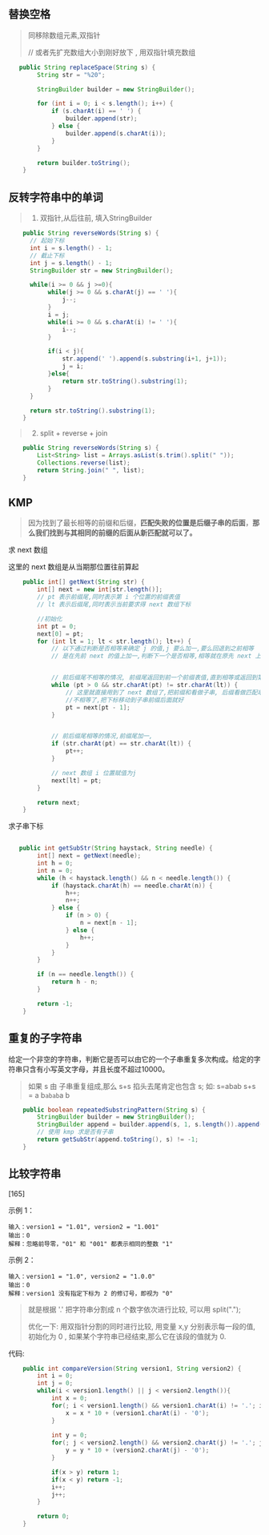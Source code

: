 ## 替换空格

> 同移除数组元素,双指针
>
> // 或者先扩充数组大小到刚好放下 , 用双指针填充数组



```java
   public String replaceSpace(String s) {
        String str = "%20";

        StringBuilder builder = new StringBuilder();

        for (int i = 0; i < s.length(); i++) {
            if (s.charAt(i) == ' ') {
                builder.append(str);
            } else {
                builder.append(s.charAt(i));
            }
        }

        return builder.toString();
    }
```



## 反转字符串中的单词

> 1. 双指针,从后往前, 填入StringBuilder 

```java
    public String reverseWords(String s) {
      // 起始下标
      int i = s.length() - 1;
      // 截止下标
      int j = s.length() - 1;
      StringBuilder str = new StringBuilder();

      while(i >= 0 && j >=0){
           while(j >= 0 && s.charAt(j) == ' '){
               j--;
           }
           i = j;
           while(i >= 0 && s.charAt(i) != ' '){
               i--; 
           }

           if(i < j){
               str.append(' ').append(s.substring(i+1, j+1));
               j = i;
           }else{
               return str.toString().substring(1);
           }
      }  

      return str.toString().substring(1);
    }
```



> 2. split + reverse + join

```java
    public String reverseWords(String s) {
        List<String> list = Arrays.asList(s.trim().split(" "));
        Collections.reverse(list);
        return String.join(" ", list);
    }
```



## KMP

> 因为找到了最长相等的前缀和后缀，**匹配失败的位置是后缀子串的后面**，**那么我们找到与其相同的前缀的后面从新匹配就可以了。**



求 next 数组

这里的 next 数组是从当期那位置往前算起

```java
    public int[] getNext(String str) {
        int[] next = new int[str.length()];
        // pt 表示前缀尾,同时表示第 i 个位置的前缀表值
        // lt 表示后缀尾,同时表示当前要求得 next 数组下标

        //初始化
        int pt = 0;
        next[0] = pt;
        for (int lt = 1; lt < str.length(); lt++) {
            // 以下通过判断是否相等来确定 j 的值,j 要么加一,要么回退到之前相等
            // 是在先前 next 的值上加一,判断下一个是否相等,相等就在原先 next 上加一,不相等就回去了


            // 前后缀尾不相等的情况, 前缀尾返回到前一个前缀表值,直到相等或返回到第一个元素
            while (pt > 0 && str.charAt(pt) != str.charAt(lt)) {
                // 这里就直接用到了 next 数组了,把前缀和看做子串, 后缀看做匹配串,这里的不相等就是子串的后缀后面
                //不相等了,把下标移动到子串前缀后面就好
                pt = next[pt - 1];
            }


            // 前后缀尾相等的情况,前缀尾加一,
            if (str.charAt(pt) == str.charAt(lt)) {
                pt++;
            }

            // next 数组 i 位置赋值为j
            next[lt] = pt;
        }

        return next;
    }

```



求子串下标

```java

   public int getSubStr(String haystack, String needle) {
        int[] next = getNext(needle);
        int h = 0;
        int n = 0;
        while (h < haystack.length() && n < needle.length()) {
            if (haystack.charAt(h) == needle.charAt(n)) {
                h++;
                n++;
            } else {
                if (n > 0) {
                    n = next[n - 1];
                } else {
                    h++;
                }
            }
        }

        if (n == needle.length()) {
            return h - n;
        }

        return -1;
    }
```



## 重复的子字符串

给定一个非空的字符串，判断它是否可以由它的一个子串重复多次构成。给定的字符串只含有小写英文字母，并且长度不超过10000。



> 如果 s 由 子串重复组成,那么 s+s 掐头去尾肯定也包含 s; 如: s=abab s+s = a b`abab`a b  



```java
    public boolean repeatedSubstringPattern(String s) {
        StringBuilder builder = new StringBuilder();
        StringBuilder append = builder.append(s, 1, s.length()).append(s, 0, s.length() - 1);
        // 使用 kmp 求是否有子串
        return getSubStr(append.toString(), s) != -1;
    }
```



## 比较字符串

[165]

示例 1：

```
输入：version1 = "1.01", version2 = "1.001"
输出：0
解释：忽略前导零，"01" 和 "001" 都表示相同的整数 "1"
```

示例 2：

```
输入：version1 = "1.0", version2 = "1.0.0"
输出：0
解释：version1 没有指定下标为 2 的修订号，即视为 "0"
```



> 就是根据 '.' 把字符串分割成 n 个数字依次进行比较, 可以用 split("."); 
>
> 优化一下: 用双指针分割的同时进行比较, 用变量 x,y 分别表示每一段的值,初始化为 0 , 如果某个字符串已经结束,那么它在该段的值就为 0.



代码:

```java
    public int compareVersion(String version1, String version2) {
        int i = 0;
        int j = 0;
        while(i < version1.length() || j < version2.length()){
            int x = 0;
            for(; i < version1.length() && version1.charAt(i) != '.'; i++){
                x = x * 10 + (version1.charAt(i) - '0');
            }
            
            int y = 0;
            for(; j < version2.length() && version2.charAt(j) != '.'; j++){
                y = y * 10 + (version2.charAt(j) - '0');
            }

            if(x > y) return 1;
            if(x < y) return -1;
            i++;
            j++;
        }

        return 0;
    }
```

